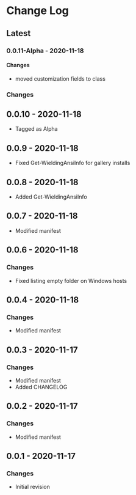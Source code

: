 Change Log
=======

## **Latest**

### 0.0.11-Alpha - 2020-11-18
#### Changes
- moved customization fields to class

### Changes
## 0.0.10 - 2020-11-18
- Tagged as Alpha

## 0.0.9 - 2020-11-18
- Fixed Get-WieldingAnsiInfo for gallery installs

## 0.0.8 - 2020-11-18
- Added Get-WieldingAnsiInfo

## 0.0.7 - 2020-11-18
- Modified manifest

## 0.0.6 - 2020-11-18
### Changes
- Fixed listing empty folder on Windows hosts

## 0.0.4 - 2020-11-18
### Changes
- Modified manifest
 
## 0.0.3 - 2020-11-17
### Changes
- Modified manifest
- Added CHANGELOG

## 0.0.2 - 2020-11-17
### Changes
- Modified manifest

## 0.0.1 - 2020-11-17
### Changes
- Initial revision 
